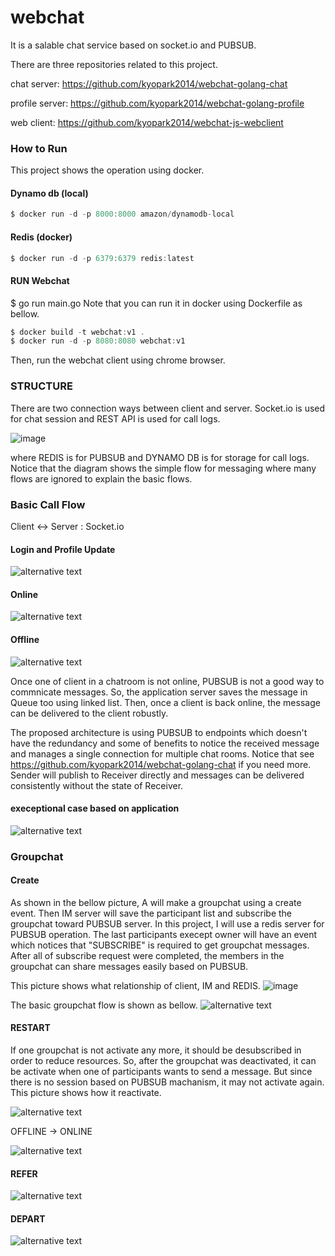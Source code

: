 # webchat
It is a salable chat service based on socket.io and PUBSUB.

There are three repositories related to this project.

chat server: https://github.com/kyopark2014/webchat-golang-chat

profile server: https://github.com/kyopark2014/webchat-golang-profile

web client: https://github.com/kyopark2014/webchat-js-webclient

### How to Run
This project shows the operation using docker. 

#### Dynamo db (local)
```c
$ docker run -d -p 8000:8000 amazon/dynamodb-local
```

#### Redis (docker)
```c
$ docker run -d -p 6379:6379 redis:latest
```

#### RUN Webchat
$ go run main.go
Note that you can run it in docker using Dockerfile as bellow.
```c
$ docker build -t webchat:v1 .
$ docker run -d -p 8080:8080 webchat:v1
```

Then, run the webchat client using chrome browser.

### STRUCTURE

There are two connection ways between client and server. Socket.io is used for chat session and REST API is used for call logs.

![image](https://user-images.githubusercontent.com/52392004/82965685-c6455500-a003-11ea-91ed-974b845d856d.png)

where REDIS is for PUBSUB and DYNAMO DB is for storage for call logs. Notice that the diagram shows the simple flow for messaging where many flows are ignored to explain the basic flows.


### Basic Call Flow

Client <-> Server : Socket.io
 
#### Login and Profile Update
![alternative text](http://www.plantuml.com/plantuml/png/ZPDFJzjC4CRlyob6kP28brUKOmy8Eqd1XJPH3EAyh8TubSrEkXv3QTNltjcO912GYY_MFlERF_DezwmH4wLTUhJ6-tlFZz0iN5YPQ9PelMaQ_0seNsxiOXwv3TMGFKUyhPtGEfB5o8-Tc7kbEfnZHN5VpKIYksk52ikXTBy8Z-4F7EmwDlBa2HkbR1eANaOe4ilJYeRlZ_8UMdmS7NySpVw5UXSeWSXHQWOu42UUi5S49yw8uz23sbM4zynonpy1Z1Mjapt_Sm3BtfDDQ8FJsUHBSJK6qEhYh5kP85Xy-xHtFe7AYBap3U58A_negIMStkJbJOvPYRCHl0OoF3ewtHJ7ptXnVJt5y_4rzZtFNHWWR6AAZN8bR4rsWG_6kyh94wZsgi3a4dOf6ibKEpa-dbmYlErMak0qyhtpf60_DH-yR3WRFKD3estVZ5AQ1zhcT-LFaoTfIWw1h62_ORiW-T_n03IoAwgM36T5FiOC8B0GyWCbqszh2hX-3oxCqUYwHlx3TbKPPQGcN7NzW4A5AH5WxS3QcaY9IYcHUGcmvytvU-lkxNjus84RBeT8qiQ0M-5LHjxPY-fl_siv-Jx0hckw2XhgBPjvJoKzRLVNst1Lb1UOTL40LRU-TTB6gdod09pfnkav0lm5)

#### Online
![alternative text](http://www.plantuml.com/plantuml/png/ZPF1Qjj048RlynI3Bsa8WJh77DhikYaLfD16X9xNgqcyPBtZxewQkgNltX4hOrKOcfEPJ_zyyrkWco8kIx-Dw5sCZv5Ve3o7j7FPRT57Lmh-1aH4w_ppK-O-TIkEdF7R9WWDJz3ap2yLsgYf6kVSKPvJ8vB3kXTgFASs_29y2t_Wx7Yno3uI5atveHHCdr0cblsELgUhd8eshu_UlZvg_XUD8T4GHCwoOO0p2H895zQLuF6ZlcHSNWfVBl7DbmVRFjZpymLiGaVuo2nh_WdWlAZOZByMGCqIVDYv9DXyNixcAu3EYLkxGjX-lGFutbDFMEreMhp_063myjsmYzVeEINo0ZeDK5SKHlPE0YSq8zSjnQrALlUDlLKEjZgkfWwTgcEYi1NF5Sh_wR7ObgS52YkVTBcukCQce4LEmwjyZv19-fp66QRrXlzurxIVq5OPWD93nmCQkzWZiPDCHp7yeBnNN9Cpipb69lhbR7NiPEP6UxYSoNKdpuUoYqwpfuyV0xFR5SzEJ-WDfMxuXW3-0W00)

#### Offline

![alternative text](http://www.plantuml.com/plantuml/png/ZLHHRnez47pVNx7X9KGHKiZZ9-Lhpe6s9wLL2aLzDhubPyNOrDuBfLN_U_ToW0D2RNX1dfsT6O_kxZQnZjmi7HhjtCA5DQGdwrSwwYKQfrF2Nu3oKzeyFSRG-Eekk13nMssPNYP5Z67TWSe9gwE7M54yHWlcQESDKsc2dzgVX5Vm6ywpO-AD8qp2CcqeU3sXI84tAxex6UKajNmxTVnsQl4lghEUMYA6o7K0E6VBZh2dTB86tql9E1nm60on_p1JqvcwkEX1RIl2HGWy3py0j64HBhR_2a2KsHgxqfwn_3GyEby3L9hrN2V2aR2_DzGGTk9OJ74osc5VPkFPk8LQ6XGu-B-Lm__G1E_9S0UDb20k6CqsU8aX5855Hk2fgDvDIYKg0AeJkCQpiwo1_OMsZgeBW9iRL6WJXiMYRGNb323ylKcpak24N6i-O1vawotJOmyvj4K8ibs-l9HHcMGj-7Rb7KJY9lgzHEOACN68j5NgJnvcqu-ekgF4p3dzFcQ-Mou7v7YY27Lu9rEJUS8bfQGVAM7_Vb9y_Z36AnmCnMkKTJj_01-OC3nJR67uMbENja9w9iy9rzOvd1DMvAomP33VuCiR1kGhRDTX7q5btTTEszsDm0Uta8ValfGoYWEAZ7Bx6TyrMXmhgfrp95sTjBTfvVJVt3CZc-V5O-yiToiLjDyAW3y0)

Once one of client in a chatroom is not online, PUBSUB is not a good way to commnicate messages. So, the application server saves the message in Queue too using linked list. Then, once a client is back online, the message can be delivered to the client robustly.

The proposed architecture is using PUBSUB to endpoints which doesn't have the redundancy and some of benefits to notice the received message and manages a single connection for multiple chat rooms. Notice that see https://github.com/kyopark2014/webchat-golang-chat if you need more.
Sender will publish to Receiver directly and messages can be delivered consistently without the state of Receiver.

#### execeptional case based on application

![alternative text](http://www.plantuml.com/plantuml/png/ZPFHRzCm4CRVxwyuvMMRfagqZpp0x2w8I1qKGWMlhdDhhRbsiI-CWlZVSOXHkhJIzfBalllbk-ySvIQo2jpkB6fbxRtrZn0VZDkhe7QehOeHVmCYebJwOHDywvgvjpxWrwrX-jSH8VZ7NfGsKJtkGqDXh0hcODOjKwMzgyqlmbVm1ow6YP4FbZ0cIdUXuBX3WJmVzZG_7-KSMhqSBL-EYkTGQnnr8Fh0MmzmmOOjOI5LD1hVfKF6wOJzP8gNvRTvkVnIVVmW5ZWNTNbLmDOqXFVUyzh_152QVK2Hxn8WZM2ZpLuvnkfkEgfd08rYjLQHy5R2zvPQmkLArgl_HN57CQeDOPqCgK1HuwTLkIe114xUT9Ru6hLtZZH3gfAOd99clLPil4EHvUoRMkbQppzNiamzaBtDx8dDxDH6PlcSZNoIfjZ5JO7oACtrTPAhY1AzwqxxBGJYDZWyK8JCzMibRh5SrUzHPflBxkkr-oiusI8zBAg11EWxmpfPph7be1mp3LdpWy8XWqSvRil5oE9aj1ZU7ysVZhnpU36IRyWrtOy3y1S0)



### Groupchat

#### Create

As shown in the bellow picture, A will make a groupchat using a create event. Then IM server will save the participant list and subscribe the groupchat toward PUBSUB server. In this project, I will use a redis server for PUBSUB operation.
The last participants execept owner will have an event which notices that "SUBSCRIBE" is required to get groupchat messages. After all of subscribe request were completed, the members in the groupchat can share messages easily based on PUBSUB.

This picture shows what relationship of client, IM and REDIS.
![image](https://user-images.githubusercontent.com/52392004/84559883-ac34a200-ad79-11ea-8f8b-8562cf91cc5e.png)

The basic groupchat flow is shown as bellow.
![alternative text](http://www.plantuml.com/plantuml/png/fPH1Jzj048NlyokUt0D5GDN0BL8gOfEsaQY42AZdpNg8LooxONUTDAtwtpkE8pSGGf5wiV7iDxFllK4vZqc5L3zOQ6NjdVLBYlV6pLLG3z1MnOXV102vqlUpu6jN5jxwWE-LIRm-6ORWbsqnjqArk0ybX-VLOKh1JEl4O-tTnFnaVAJVTF3tnfXMbX65qeqesZxXm3wjvboyAEL5TFnsTFHsTFWlr1h73GWVKkM93f99bf7bAXgDpn8oUYV9d_Jm_kesdzpcXuSPLQPat7cVflu7aJoG5TQmIndUNPfPbN9RCocTVC1myyutxuBObLWtaaX8HfkvSWdZRxrdtwVFli-aerH9JLLaNEGWUgovPhIwY0O338-H7wF0aWD3zkPO9vRRLeXUttFwO3m48t8-CVo26trV99xv-AAF6JiEQjEWruReQal2fOcfZyYscrf73ci_pJoY8Ku-DKRGbq2kHyER4MQzJ6HBJOuQqTAl5enjPrR6TaXhHZ1vJehhSJv29ZEs5Gj9DnM35o9GrX2mh8oka7Kj6Kn4uCVQ12uRefsnDDO-DPbaZ5XORBdOLI9_N8udNv4ZY_Kqwc2c_7Iw30UrV9l0AVhxuJRkZ0JRX79qr8VrgjoD9N2gWzkjDxsTnlwMzKRBVWl5hgez3ivUSo1N2F4VuizU4pyOj1dfIYL4Zj5urovKbIj0Zf_yept4MRRNSBFt5jdTZrIx9UHTOJS5ANT-YwvmpgviVlQ8_W00)



#### RESTART

If one groupchat is not activate any more, it should be desubscribed in order to reduce resources.
So, after the groupchat was deactivated, it can be activate when one of participants wants to send a message.
But since there is no session based on PUBSUB machanism, it may not activate again.
This picture shows how it reactivate.

![alternative text](http://www.plantuml.com/plantuml/png/fPJDRjf04CVlynGZNz8eGYfmur35TbBLLJ-gegZdPJt0Aek7x8v3qwhltZ6ca6AieeO3nhC__pz65jTHJ91wvT4Qx-UUDn3lNRKsmQpGUXCZ_WJKJsRi_I9mNPKvUmxuRUc4jYTf2BnfXvbNgiKvb1IEfwb8SBDQgB1SJTqFmjVm2ouEZb6UF65KoZQXuFa91M9vMbD-Cif9j3WVlJqVJV-5UbTH0o87MJB0XJZHMabcehFuLfUCmu7mO8YlljnbqxliyZA1fIi9vymou-y0nWe7J7VNR7VD0InxJrOSLn6BZyEZ-z7H_HYWD69c9XBUP0ZmK5DDsBe2G8g3DuqCJZ1PnKM2PguriIGngl5e6Xq01GvSnQWjnLctDfLeroZ8SqmMmsHFgjNLrGGzcx83Go2fGtLAP_zyskG9j7qtKONnhwJlFnUVjdwuSRBiLsdfLYJGeH0-pwc0UQHkfMPb9N9ricow4zWjKaNqUvf_BRBRRR3EiVxuK4pVOOP9h6VH1ZSZ3FHGkw0kSmvjovPliuzmqWy7hjV5JUCpEdFVtRa-UyYeNeSAJOFU2datLK-3SN-3hOKIBmW__f_mYPwsRtfdr-tqprQo_QJJIAVxxFb-S4rLsVnZ0Vm6)

OFFLINE -> ONLINE

![alternative text](http://www.plantuml.com/plantuml/png/ZPD1RzD048NlyokclhHH5OcKMmzLlIaLHj0YXGfntAmdoIgR7RCx9WJ4VyUE5uSwaThJPD_xPkP58zz6qK7gZKEZdLiuta9SMr_fe3Ted8uHVmCYej9clGnS-tBAZWD-NLcXlPE7mDjELAwXEfn3IM6evYB1pckXmh2VsL-4R-0Fd1ysHjavmjXGfWq5_piKY6LNqVHqb5DeyNhqtUlH_2NKMKyjY1nanG3dOiKHPaf7Q_3UyHOdO-7n12y-FwdPangDCbZPad31B7F-2Q2DSC0yLPNg5C2mSsJ4iezOV9eCtbU3zrk0KekUwqXufn3WUqqrORSL078StxHZyEmChv4NYpOwWEhagqRBDd6PDRa2Pij91j2glMbMPDQOGo_VgKQDme6wniE6bcRloGXUf3tZ6_Pj7G4qG6g_lEpdxkUKkA4OzP8Y198w-9I85obGQitnUkZa_tJFMEaWrjXAUq5demoeBk27n-9Xh-9H8iUwF1wI8XqPpr8zF7ufxh-TOFfyTLLgePD4doqhoTaV57RzNqvNRBpcnyTYzXxLCohP_R5wxt15DP1loPVjPmVm5m00)


#### REFER

![alternative text](http://www.plantuml.com/plantuml/png/ZLHVRze-57s_d-8eB_rL5TAFbgT8T2K9rJ9jxLHQJNiqoQMnwiRKTc1isdTVZ1a4njO-MVVSS_-VvCewOLpph508fMPABya-oNekZ7X6eOIr-440a8ZYwT7efYvJhRJ1bqewNdj6nkXb01FLiW9TcvBD8JfopiXfupWlT3sHtnd_qqywsLMqRgKOjcKLlYdgUjYmTgivfqTREKhDtquTlvqwUesgPCsU26rSfObEd7IA4IN2oWBNxPBHxpdTw-E_pm_9v24vFOseaYLZfhMRwcz4ed3QOBHvaysRRjwCgAtaP27dedR8F_KFxFC3--B07X2Lmecfi8mi0T5BmmqZT4Cq7EA-OXILSB1ihTGrbi92ACEYN85j6wkahRZ4S4WqGk_ITu4OT-FhyPrli3LRr6S_EukHMsGGM0WbIpIMpJiox1fJ1wXBZz7CI-4Ohc8Odh4nNABJloMgjMFe1Plrx6DHL2YKP8UbL0gLM32Y3xVvJGHUSEs8wn8-PbidJ1hxzsC-UOyay95555nXedF4EqThUZJfOiblH9Gbih-cJu-dlzXFV-7Hj8kb0Tccl-dCFI1_evgNdTrq5o3gC3ncsY2Qj6NJkpmPHwyl8qDacwajZ9pw2xmqqb_0ftdixmymYFz9RGdT_DiU47MyMU85ehJOEpAKj6wZaJ_nRQnVritjVNxz5Ne6eTHQN3OYojR-65OiE0HvMVlFThwdQsaHH8tMlIVbwDa-HeSxyk21HWAurSUMj7_gW7REV9GssD46lSjiHxhYklH_HA9V)


#### DEPART 

![alternative text](http://www.plantuml.com/plantuml/png/ZPF1RXCn48RlynIZlPIgYiGsjnvGrziWLW9KDKISdTrfOjNn17jC28XtnzPQQh8KqLmc_kRB_3E7t0RHNkBEOg-jVRHyWF1at5vxlSFUwX3m5s3wADq_RJn7DxHisUFNhH7A7MoyvyC8bKtMgBCVo4zf8-BDEWfrFRkb-Kdu5dx3nNDYaACb3Cdgyr9msY5FBCSzjI-kygBQlLvTl5vj_gTQuoYBo5ws370XHYnXfNGmFRwtVC1w9ZohyStzIYrNwlAoWgqP21-PPSq_07GlQN1JgYgr1KW9Odgprqwm-rHFtjUJznnWqABNEX3UAGJu5YaIZga0ZeMGlrDEYY6LWx4M1yf3SATTrDOUWTo0sGHeSFOkf-8DtYtkcuSlM6tggl0cqTvoe0AJbt6AlRfABSjwmDFjh0a2dYHwzpSllovXddPfovHWtDX-dds3SPzEf7-EACScCNtvs2q_uAR6gjpOL32snwphP9sqCaXSdLDLsEcnPrFcqodppDjpsXPsDcMwyUfpgilseLEBOjoI6_8V0-0F)


